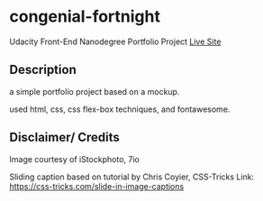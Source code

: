 # congenial-fortnight 


Udacity Front-End Nanodegree Portfolio Project
<a href="https://github.io/Neuronator/congenial-fortnight/">Live Site</a>

## Description
a simple portfolio project based on a mockup.

used html, css, css flex-box techniques, and fontawesome.

## Disclaimer/ Credits

  Image courtesy of iStockphoto, 7io

Sliding caption based on tutorial by Chris Coyier, CSS-Tricks
Link: https://css-tricks.com/slide-in-image-captions
